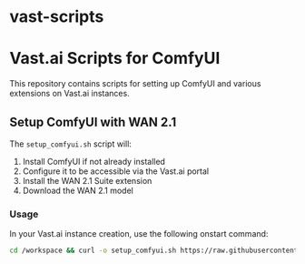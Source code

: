 # vast-scripts

# Vast.ai Scripts for ComfyUI

This repository contains scripts for setting up ComfyUI and various extensions on Vast.ai instances.

## Setup ComfyUI with WAN 2.1

The `setup_comfyui.sh` script will:

1. Install ComfyUI if not already installed
2. Configure it to be accessible via the Vast.ai portal
3. Install the WAN 2.1 Suite extension
4. Download the WAN 2.1 model

### Usage

In your Vast.ai instance creation, use the following onstart command:

```bash
cd /workspace && curl -o setup_comfyui.sh https://raw.githubusercontent.com/DnsSrinath/vast-scripts/main/setup_comfyui.sh && chmod +x setup_comfyui.sh && ./setup_comfyui.sh > /workspace/setup.log 2>&1

